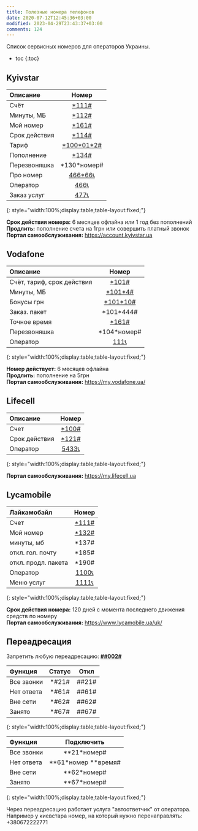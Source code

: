 ```yaml
---
title: Полезные номера телефонов
date: 2020-07-12T12:45:36+03:00
modified: 2023-04-29T23:43:37+03:00
comments: 124
---
```


Список сервисных номеров для операторов Украины.

- toc
{:toc}

## Kyivstar

Описание | Номер
:- | :-:
Счёт | [\*111#](tel:*111#)
Минуты, МБ | [\*112#](tel:*112#)
Мой номер | [\*161#](tel:*161#)
Срок действия | [\*114#](tel:*114#)
Тариф | [\*100\*01\*2#](tel:*100*01*2#)
Пополнение | [\*134# ](tel:*134# ) 
Перезвоняшка | \*130\*номер#
Про номер | [466\*66📞](tel:466*66)
Оператор | [466📞](tel:466)
Заказ услуг | [477📞](tel:477)
{: style="width:100%;display:table;table-layout:fixed;"}

**Срок действия номера:** 6 месяцев офлайна или 1 год без пополнений  
**Продлить:** пополнение счета на 1грн или совершить платный звонок  
**Портал самообслуживания:** <https://account.kyivstar.ua> 


## Vodafone

Описание | Номер
:- | :-:
Счёт, тариф, срок действия | [\*101#](tel:*101#)
Минуты, МБ | [\*101\*4#](tel:*101\4#)
Бонусы грн | [\*101\*10#](tel:*101*10#)
Заказ. пакет | \*101\*444#
Точное время | [\*161#](tel:*161#)
Перезвоняшка | \*104\*номер#  
Оператор | [111📞](tel:111)
{: style="width:100%;display:table;table-layout:fixed;"}

**Номер действует:** 6 месяцев офлайна  
**Продлить:** пополнение на 5грн  
**Портал самообслуживания:** <https://my.vodafone.ua/>


## Lifecell

Описание | Номер
:- | :-:
Счет | [\*100#](tel:*100#)
Срок действия  | [\*121#](tel:*121#)
Оператор | [5433📞](tel:5433)
{: style="width:100%;display:table;table-layout:fixed;"}

**Портал самообслуживания:** <https://my.lifecell.ua>

## Lycamobile

Лайкамобайл | Номер
:- | :-:
Счет | [\*111#](tel:*111#)
Мой номер | [\*132#](tel:*132#)
минуты, мб | \*137#
откл. гол. почту | \*185#
откл. продл. пакета | \*190#
Оператор | [1100📞](tel:1100)
Меню услуг | [1111📞](tel:1111)
{: style="width:100%;display:table;table-layout:fixed;"}


**Срок действия номера:** 120 дней с момента последнего движения средств по номеру  
**Портал самообслуживания:** <https://www.lycamobile.ua/uk/>

## Переадресация

Запретить любую переадресацию: [**##002#**](tel:##002#)

Функция | Статус | Откл
:- | :-: | :-: 
Все звонки | \*#21# | ##21#
Нет ответа | \*#61# | ##61#
Вне сети | \*#62# | ##62#
Занято | \*#67# | ##67#
{: style="width:100%;display:table;table-layout:fixed;"}

Функция | Подключить
:- | :-: 
Все звонки | \*\*21\*номер#
Нет ответа | \*\*61\*номер \*\*время#
Вне сети | \*\*62\*номер#
Занято | \*\*67\*номер#
{: style="width:100%;display:table;table-layout:fixed;"}

Через переадресацию работает услуга "автоответчик" от оператора. Например у киевстара номер, на который нужно перенаправлять: +380672222771
